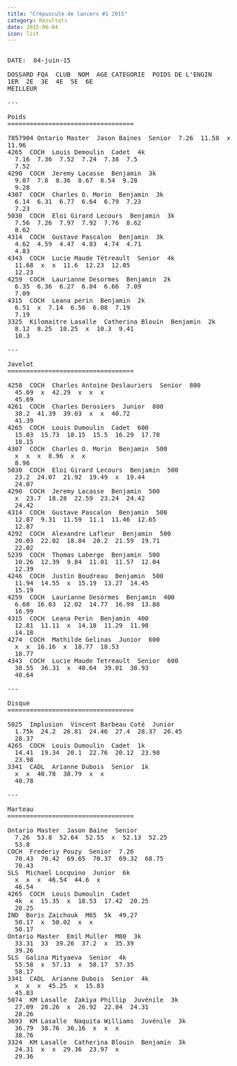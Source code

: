 ```yaml
---
title: "Crépuscule de lancers #1 2015"
category: Résultats
date: 2015-06-04
icon: list
---
```


<pre>

DATE:  04-juin-15

DOSSARD FQA  CLUB  NOM  AGE CATEGORIE  POIDS DE L'ENGIN
1ER  2E  3E  4E  5E  6E
MEILLEUR

---

Poids
==================================

7857904 Ontario Master  Jason Baines  Senior  7.26  11.58  x  x  11.96  11.75  11.84
11.96
4265  COCH  Louis Demoulin  Cadet  4k
  7.16  7.36  7.52  7.24  7.38  7.5
  7.52
4290  COCH  Jeremy Lacasse  Benjamin  3k
  9.07  7.8  8.36  8.67  8.54  9.28
  9.28
4307  COCH  Charles O. Morin  Benjamin  3k
  6.14  6.31  6.77  6.64  6.79  7.23
  7.23
5030  COCH  Eloi Girard Lecours  Benjamin  3k
  7.56  7.26  7.97  7.92  7.76  8.62
  8.62
4314  COCH  Gustave Pascalon  Benjamin  3k
  4.62  4.59  4.47  4.83  4.74  4.71
  4.83
4343  COCH  Lucie Maude Tétreault  Senior  4k
  11.68  x  x  11.6  12.23  12.05
  12.23
4259  COCH  Laurianne Desormes  Benjamin  2k
  6.35  6.36  6.27  6.84  6.66  7.09
  7.09
4315  COCH  Leana perin  Benjamin  2k
  6.51  x  7.14  6.56  6.08  7.19
  7.19
3325  Kilomaitre Lasalle  Catherina Blouin  Benjamin  2k
  8.12  8.25  10.25  x  10.3  9.41
  10.3

---

Javelot
==================================

4258  COCH  Charles Antoine Deslauriers  Senior  800
  45.69  x  42.29  x  x  x
  45.69
4261  COCH  Charles Derosiers  Junior  800
  38.2  41.39  39.03  x  x  40.72
  41.39
4265  COCH  Louis Dumoulin  Cadet  600
  15.03  15.73  18.15  15.5  16.29  17.78
  18.15
4307  COCH  Charles O. Morin  Benjamin  500
  x  x  x  8.96  x  x
  8.96
5030  COCH  Eloi Girard Lecours  Benjamin  500
  23.2  24.07  21.92  19.49  x  19.44
  24.07
4290  COCH  Jeremy Lacasse  Benjamin  500
  x  23.7  18.28  22.59  23.24  24.42
  24.42
4314  COCH  Gustave Pascalon  Benjamin  500
  12.87  9.31  11.59  11.1  11.46  12.65
  12.87
4292  COCH  Alexandre Lafleur  Benjamin  500
  20.03  22.02  18.84  20.2  21.59  19.71
  22.02
5239  COCH  Thomas Laberge  Benjamin  500
  10.26  12.39  9.84  11.01  11.57  12.04
  12.39
4246  COCH  Justin Boudreau  Benjamin  500
  11.94  14.55  x  15.19  13.27  14.45
  15.19
4259  COCH  Laurianne Desormes  Benjamin  400
  6.68  16.03  12.02  14.77  16.99  13.88
  16.99
4315  COCH  Leana Perin  Benjamin  400
  12.81  11.11  x  14.18  11.29  11.98
  14.18
4274  COCH  Mathilde Gelinas  Junior  600
  x  x  16.16  x  18.77  18.53
  18.77
4343  COCH  Lucie Maude Tetreault  Senior  600
  38.55  36.31  x  40.64  39.01  38.93
  40.64

---

Disque
==================================

5025  Implusion  Vincent Barbeau Coté  Junior
  1.75k  24.2  26.81  24.46  27.4  28.37  26.45
  28.37
4265  COCH  Louis Dumoulin  Cadet  1k
  14.41  19.34  20.1  22.76  20.12  23.98
  23.98
3341  CADL  Arianne Dubois  Senior  1k
  x  x  40.78  38.79  x  x
  40.78

---

Marteau
==================================

Ontario Master  Jason Baine  Senior
  7.26  53.8  52.64  52.55  x  52.13  52.25
  53.8
COCH  Frederiy Pouzy  Senior  7.26
  70.43  70.42  69.65  70.37  69.32  68.75
  70.43
SLS  Michael Locquino  Junior  6k
  x  x  x  46.54  44.6  x
  46.54
4265  COCH  Louis Dumoulin  Cadet
  4k  x  15.35  x  18.53  17.42  20.25
  20.25
IND  Boris Zaichouk  M65  5k  49.27
  50.17  x  50.02  x  x
  50.17
Ontario Master  Emil Muller  M80  3k
  33.31  33  39.26  37.2  x  35.39
  39.26
SLS  Galina Mityaeva  Senior  4k
  55.58  x  57.13  x  58.17  57.35
  58.17
3341  CADL  Arianne Dubois  Senior  4k
  x  x  x  45.25  x  15.83
  45.83
5074  KM Lasalle  Zakiya Phillip  Juvénile  3k
  27.09  28.26  x  26.92  22.84  24.31
  28.26
3693  KM Lasalle  Naquita Williams  Juvénile  3k
  36.79  38.76  36.16  x  x  x
  38.76
3324  KM Lasalle  Catherina Blouin  Benjamin  3k
  24.31  x  x  29.36  23.97  x
  29.36

</pre>